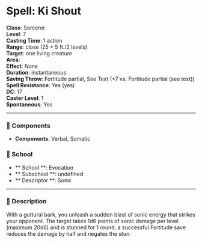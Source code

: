 
# Spell: Ki Shout
**Class**: Sorcerer  
**Level**: 7  
**Casting Time**: 1 action  
**Range**: close (25 + 5 ft./2 levels)  
**Target**: one living creature  
**Area**:   
**Effect**: _None_  
**Duration**: instantaneous  
**Saving Throw**: Fortitude partial, See Text (+7 vs. Fortitude partial (see text))  
**Spell Resistance**: Yes (yes)  
**DC**: 17  
**Caster Level**: 1  
**Spontaneous**: Yes

---

### 🔮 Components
- **Components**: Verbal, Somatic

### 🏫 School
- ** School **: Evocation
- ** Subschool **: undefined
- ** Descriptor **: Sonic
---

### 📜 Description
With a guttural bark, you unleash a sudden blast of sonic energy that strikes your opponent. The target takes 1d6 points of sonic damage per level (maximum 20d6) and is stunned for 1 round; a successful Fortitude save reduces the damage by half and negates the stun.
